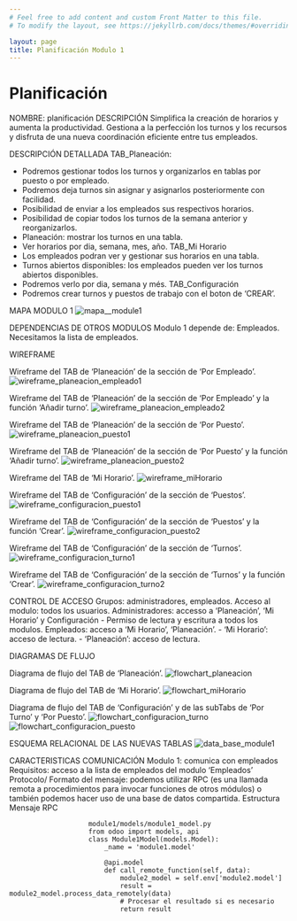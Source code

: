 ```yaml
---
# Feel free to add content and custom Front Matter to this file.
# To modify the layout, see https://jekyllrb.com/docs/themes/#overriding-theme-defaults

layout: page
title: Planificación Modulo 1
---
```

# Planificación
NOMBRE: planificación
DESCRIPCIÓN
Simplifica la creación de horarios y aumenta la productividad. Gestiona a la perfección los turnos y los recursos y disfruta de una nueva coordinación eficiente entre tus empleados.

DESCRIPCIÓN DETALLADA
TAB_Planeación:
-	Podremos gestionar todos los turnos y organizarlos en tablas por puesto o por empleado.
-	Podremos deja turnos sin asignar y asignarlos posteriormente con facilidad.
-	Posibilidad de enviar a los empleados sus respectivos horarios.
-	Posibilidad de copiar todos los turnos de la semana anterior y reorganizarlos.
-	Planeación: mostrar los turnos en una tabla.
-	Ver horarios por dia, semana, mes, año.
TAB_Mi Horario
-	Los empleados podran ver y gestionar sus horarios en una tabla.
-	Turnos abiertos disponibles: los empleados pueden ver los turnos abiertos disponibles.
-	Podremos verlo por dia, semana y més.
TAB_Configuración
-	Podremos crear turnos y puestos de trabajo con el boton de ‘CREAR’.

MAPA MODULO 1
![mapa__module1](../../img/mapa__module1.jpg)

DEPENDENCIAS DE OTROS MODULOS
Modulo 1 depende de: Empleados. Necesitamos la lista de empleados.

WIREFRAME

Wireframe del TAB de ‘Planeación’ de la sección de ‘Por Empleado’.
![wireframe_planeacion_empleado1](img/wireframe_planeacion_empleado1.jpg)

Wireframe del TAB de ‘Planeación’ de la sección de ‘Por Empleado’ y la función ‘Añadir turno’.
![wireframe_planeacion_empleado2](img/wireframe_planeacion_empleado2.jpg)

Wireframe del TAB de ‘Planeación’ de la sección de ‘Por Puesto’.
![wireframe_planeacion_puesto1](img/wireframe_planeacion_puesto1.jpg)

Wireframe del TAB de ‘Planeación’ de la sección de ‘Por Puesto’ y la función ‘Añadir turno’.
![wireframe_planeacion_puesto2](img/wireframe_planeacion_puesto2.jpg)

Wireframe del TAB de ‘Mi Horario’.
![wireframe_miHorario](img/wireframe_miHorario.jpg)

Wireframe del TAB de ‘Configuración’ de la sección de ‘Puestos’.
![wireframe_configuracion_puesto1](img/wireframe_configuracion_puesto1.jpg)

Wireframe del TAB de ‘Configuración’ de la sección de ‘Puestos’ y la función ‘Crear’.
![wireframe_configuracion_puesto2](img/wireframe_configuracion_puesto2.jpg)


Wireframe del TAB de ‘Configuración’ de la sección de ‘Turnos’.
![wireframe_configuracion_turno1](img/wireframe_configuracion_turno1.jpg)

Wireframe del TAB de ‘Configuración’ de la sección de ‘Turnos’ y la función ‘Crear’.
![wireframe_configuracion_turno2](img/wireframe_configuracion_turno2.jpg)

CONTROL DE ACCESO
Grupos: administradores, empleados.
Acceso al modulo: todos los usuarios.
Administradores: accesso a ‘Planeación’, ‘Mi Horario’ y Configuración
	- Permiso de lectura y escritura a todos los modulos.
Empleados: acceso a ‘Mi Horario’, ‘Planeación’.
	- ‘Mi Horario’: acceso de lectura.
	- ‘Planeación’: acceso de lectura.

DIAGRAMAS DE FLUJO

Diagrama de flujo del TAB de ‘Planeación’.
![flowchart_planeacion](img/flowchart_planeacion.jpg)

Diagrama de flujo del TAB de ‘Mi Horario’.
![flowchart_miHorario](img/flowchart_miHorario.jpg)

Diagrama de flujo del TAB de ‘Configuración’ y de las subTabs de ‘Por Turno’ y ‘Por Puesto’.
![flowchart_configuracion_turno](img/flowchart_configuracion_turno.jpg)
![flowchart_configuracion_puesto](img/flowchart_configuracion_puesto.jpg)

ESQUEMA RELACIONAL DE LAS NUEVAS TABLAS
![data_base_module1](img/data_base_module1.jpg)

CARACTERISTICAS COMUNICACIÓN
Modulo 1: comunica con empleados 
Requisitos: acceso a la lista de empleados del modulo ‘Empleados’
Protocolo/ Formato del mensaje: podemos utilizar RPC (es una llamada remota a procedimientos para invocar funciones de otros módulos) o también podemos hacer uso de una base de datos compartida.
Estructura Mensaje RPC



                        module1/models/module1_model.py
                        from odoo import models, api
                        class Module1Model(models.Model):
                            _name = 'module1.model'

                            @api.model
                            def call_remote_function(self, data):
                                module2_model = self.env['module2.model']
                                result = module2_model.process_data_remotely(data)
                                # Procesar el resultado si es necesario
                                return result





